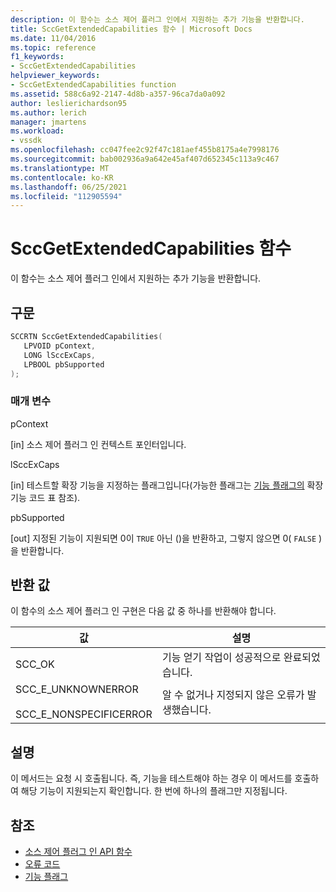 ```yaml
---
description: 이 함수는 소스 제어 플러그 인에서 지원하는 추가 기능을 반환합니다.
title: SccGetExtendedCapabilities 함수 | Microsoft Docs
ms.date: 11/04/2016
ms.topic: reference
f1_keywords:
- SccGetExtendedCapabilities
helpviewer_keywords:
- SccGetExtendedCapabilities function
ms.assetid: 588c6a92-2147-4d8b-a357-96ca7da0a092
author: leslierichardson95
ms.author: lerich
manager: jmartens
ms.workload:
- vssdk
ms.openlocfilehash: cc047fee2c92f47c181aef455b8175a4e7998176
ms.sourcegitcommit: bab002936a9a642e45af407d652345c113a9c467
ms.translationtype: MT
ms.contentlocale: ko-KR
ms.lasthandoff: 06/25/2021
ms.locfileid: "112905594"
---
```

# <a name="sccgetextendedcapabilities-function"></a>SccGetExtendedCapabilities 함수
이 함수는 소스 제어 플러그 인에서 지원하는 추가 기능을 반환합니다.

## <a name="syntax"></a>구문

```cpp
SCCRTN SccGetExtendedCapabilities(
   LPVOID pContext,
   LONG lSccExCaps,
   LPBOOL pbSupported
);
```

### <a name="parameters"></a>매개 변수
 pContext

[in] 소스 제어 플러그 인 컨텍스트 포인터입니다.

 lSccExCaps

[in] 테스트할 확장 기능을 지정하는 플래그입니다(가능한 플래그는 [기능 플래그의](../extensibility/capability-flags.md) 확장 기능 코드 표 참조).

 pbSupported

[out] 지정된 기능이 지원되면 0이 `TRUE` 아닌 ()을 반환하고, 그렇지 않으면 0( `FALSE` )을 반환합니다.

## <a name="return-value"></a>반환 값
 이 함수의 소스 제어 플러그 인 구현은 다음 값 중 하나를 반환해야 합니다.

|값|설명|
|-----------|-----------------|
|SCC_OK|기능 얻기 작업이 성공적으로 완료되었습니다.|
|SCC_E_UNKNOWNERROR<br /><br /> SCC_E_NONSPECIFICERROR|알 수 없거나 지정되지 않은 오류가 발생했습니다.|

## <a name="remarks"></a>설명
 이 메서드는 요청 시 호출됩니다. 즉, 기능을 테스트해야 하는 경우 이 메서드를 호출하여 해당 기능이 지원되는지 확인합니다. 한 번에 하나의 플래그만 지정됩니다.

## <a name="see-also"></a>참조
- [소스 제어 플러그 인 API 함수](../extensibility/source-control-plug-in-api-functions.md)
- [오류 코드](../extensibility/error-codes.md)
- [기능 플래그](../extensibility/capability-flags.md)
